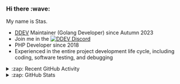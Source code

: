 <h3>Hi there :wave:</h3>

My name is Stas.

- [DDEV](https://github.com/ddev/ddev) Maintainer (Golang Developer) since Autumn 2023
- Join me in the [![DDEV Discord](https://img.shields.io/discord/664580571770388500?logo=discord&logoColor=%23fff&label=DDEV%20Discord&link=https%3A%2F%2Fddev.com%2Fs%2Fdiscord)](https://ddev.com/s/discord)
- PHP Developer since 2018
- Experienced in the entire project development life cycle, including coding, software testing, and debugging

<details>
  <summary>:zap: Recent GitHub Activity</summary>

<!--RECENT_ACTIVITY:start-->
1. 🎉 Merged PR [#12](https://github.com/stasadev/laravel-slack-notifier/pull/12) in [stasadev/laravel-slack-notifier](https://github.com/stasadev/laravel-slack-notifier)<br>
2. ❗️ Opened issue [#24](https://github.com/ddev/ddev-mongo/issues/24) in [ddev/ddev-mongo](https://github.com/ddev/ddev-mongo)<br>
3. 👍 Approved [#7500](https://github.com/ddev/ddev/pull/7500#pullrequestreview-3080631955) in [ddev/ddev](https://github.com/ddev/ddev)<br>
4. 💬 Commented on [#7500](https://github.com/ddev/ddev/pull/7500#discussion_r2248495759) in [ddev/ddev](https://github.com/ddev/ddev)<br>
5. 💬 Commented on [#7497](https://github.com/ddev/ddev/pull/7497#discussion_r2248228035) in [ddev/ddev](https://github.com/ddev/ddev)<br>
6. 💬 Commented on [#7497](https://github.com/ddev/ddev/pull/7497#discussion_r2248204209) in [ddev/ddev](https://github.com/ddev/ddev)<br>
7. 💬 Commented on [#7497](https://github.com/ddev/ddev/pull/7497#discussion_r2248188675) in [ddev/ddev](https://github.com/ddev/ddev)<br>
8. 💬 Commented on [#7498](https://github.com/ddev/ddev/issues/7498#issuecomment-3144214779) in [ddev/ddev](https://github.com/ddev/ddev)<br>
9. ✔️ Closed issue [#7498](https://github.com/ddev/ddev/issues/7498) in [ddev/ddev](https://github.com/ddev/ddev)<br>
10. 💬 Commented on [#7492](https://github.com/ddev/ddev/pull/7492#issuecomment-3140392412) in [ddev/ddev](https://github.com/ddev/ddev)<br>
11. 💬 Commented on [#7483](https://github.com/ddev/ddev/pull/7483#issuecomment-3139391308) in [ddev/ddev](https://github.com/ddev/ddev)<br>
12. 💬 Commented on [#7483](https://github.com/ddev/ddev/pull/7483#issuecomment-3136911325) in [ddev/ddev](https://github.com/ddev/ddev)<br>
13. 💬 Commented on [#7492](https://github.com/ddev/ddev/pull/7492#discussion_r2242837638) in [ddev/ddev](https://github.com/ddev/ddev)<br>
14. 💬 Commented on [#7492](https://github.com/ddev/ddev/pull/7492#discussion_r2242798033) in [ddev/ddev](https://github.com/ddev/ddev)<br>
15. 👍 Approved [#409](https://github.com/ddev/ddev.com/pull/409#pullrequestreview-3071694900) in [ddev/ddev.com](https://github.com/ddev/ddev.com)<br>
16. 💬 Commented on [#7492](https://github.com/ddev/ddev/pull/7492#discussion_r2242724649) in [ddev/ddev](https://github.com/ddev/ddev)<br>
17. 💬 Commented on [#7492](https://github.com/ddev/ddev/pull/7492#discussion_r2242705115) in [ddev/ddev](https://github.com/ddev/ddev)<br>
18. 👍 Approved [#7493](https://github.com/ddev/ddev/pull/7493#pullrequestreview-3071410402) in [ddev/ddev](https://github.com/ddev/ddev)<br>
19. 💬 Commented on [#409](https://github.com/ddev/ddev.com/pull/409#discussion_r2242497478) in [ddev/ddev.com](https://github.com/ddev/ddev.com)<br>
20. 💬 Commented on [#409](https://github.com/ddev/ddev.com/pull/409#discussion_r2242491030) in [ddev/ddev.com](https://github.com/ddev/ddev.com)<br>
<!--RECENT_ACTIVITY:end-->

</details>

<details>
  <summary>:zap: GitHub Stats</summary>

  <picture>
    <source
      srcset="https://github-readme-stats.vercel.app/api?username=stasadev&show_icons=true&count_private=true&include_all_commits=true&hide_border=true&theme=tokyonight"
      media="(prefers-color-scheme: dark)"
    />
    <source
      srcset="https://github-readme-stats.vercel.app/api?username=stasadev&show_icons=true&count_private=true&include_all_commits=true&hide_border=true"
      media="(prefers-color-scheme: light), (prefers-color-scheme: no-preference)"
    />
    <img src="https://github-readme-stats.vercel.app/api?username=stasadev&show_icons=true&count_private=true&include_all_commits=true&hide_border=true" />
  </picture>

</details>
